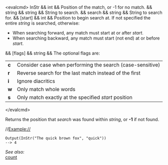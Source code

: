 \<evalcmd\> InStr && int && Position of the match, or -1 for no match. && string && string && String to search. && search && string && String to search for. && \[start\] && int && Position to begin search at. If not specified the entire *string* is searched, otherwise:

- When searching forward, any match must start at or after *start*.
- When searching backward, any match must start (not end) at or before *start*.

&& \[flags\] && string && The optional flags are:

|       |                                                           |
|-------|-----------------------------------------------------------|
| **c** | Consider case when performing the search (case-sensitive) |
| **r** | Reverse search for the last match instead of the first    |
| **i** | Ignore diacritics                                         |
| **w** | Only match whole words                                    |
| **s** | Only match exactly at the specified *start* position      |

\</evalcmd\>

Returns the position that *search* was found within *string*, or **-1** if not found.

//<Example://>

    Output(InStr("The quick brown fox", "quick"))
    --> 4

*See also:*  
[count](count.md)  
